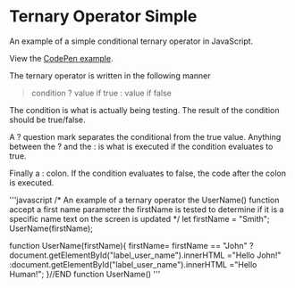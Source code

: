 # Ternary Operator Simple
An example of a simple conditional ternary operator in JavaScript. 

View the [CodePen example][1]. 

The ternary operator is written in the following manner  

>condition ? value if true : value if false


The condition is what is actually being testing. The result of the condition should be true/false.

A ? question mark separates the conditional from the true value. Anything between the ? and the : is what is executed if the condition evaluates to true. 

Finally a : colon. If the condition evaluates to false, the code after the colon is executed.

'''javascript
/*
   An example of a ternary operator
   the UserName() function accept a first name parameter
   the firstName is tested to determine if it is a specific name
   text on the screen is updated
*/
let firstName = "Smith";
UserName(firstName);

function UserName(firstName){
  firstName= firstName == "John" ? document.getElementById("label_user_name").innerHTML ="Hello John!" :document.getElementById("label_user_name").innerHTML ="Hello Human!";
}//END function UserName()
'''

[1]: https://codepen.io/AdamActual/pen/xQMjoL
